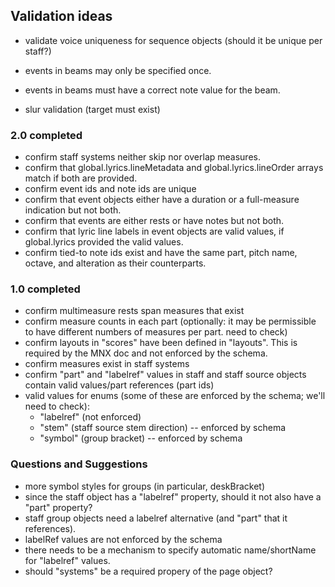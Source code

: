## Validation ideas

- validate voice uniqueness for sequence objects (should it be unique per staff?)

- events in beams may only be specified once.
- events in beams must have a correct note value for the beam.
- slur validation (target must exist)

### 2.0 completed

- confirm staff systems neither skip nor overlap measures.
- confirm that global.lyrics.lineMetadata and global.lyrics.lineOrder arrays match if both are provided.
- confirm event ids and note ids are unique
- confirm that event objects either have a duration or a full-measure indication but not both.
- confirm that events are either rests or have notes but not both.
- confirm that lyric line labels in event objects are valid values, if global.lyrics provided the valid values.
- confirm tied-to note ids exist and have the same part, pitch name, octave, and alteration as their counterparts.

### 1.0 completed

- confirm multimeasure rests span measures that exist
- confirm measure counts in each part (optionally: it may be permissible to have different numbers of measures per part. need to check)
- confirm layouts in "scores" have been defined in "layouts". This is required by the MNX doc and not enforced by the schema.
- confirm measures exist in staff systems
- confirm "part" and "labelref" values in staff and staff source objects contain valid values/part references (part ids)
- valid values for enums (some of these are enforced by the schema; we'll need to check):
    - "labelref" (not enforced)
    - "stem" (staff source stem direction) -- enforced by schema
    - "symbol" (group bracket) -- enforced by schema

### Questions and Suggestions

- more symbol styles for groups (in particular, deskBracket)
- since the staff object has a "labelref" property, should it not also have a "part" property?
- staff group objects need a labelref alternative (and "part" that it references).
- labelRef values are not enforced by the schema
- there needs to be a mechanism to specify automatic name/shortName for "labelref" values.
- should "systems" be a required propery of the page object?

